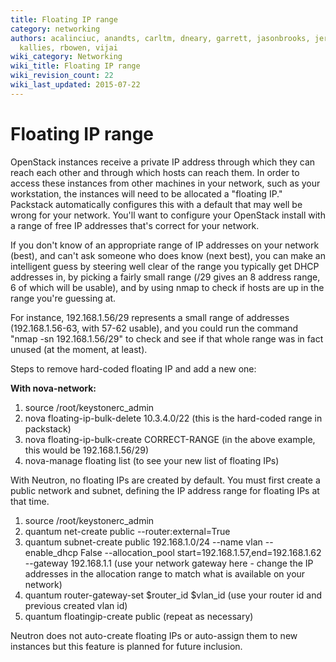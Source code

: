 ```yaml
---
title: Floating IP range
category: networking
authors: acalinciuc, anandts, carltm, dneary, garrett, jasonbrooks, jeremykoerber,
  kallies, rbowen, vijai
wiki_category: Networking
wiki_title: Floating IP range
wiki_revision_count: 22
wiki_last_updated: 2015-07-22
---
```


# Floating IP range

OpenStack instances receive a private IP address through which they can reach each other and through which hosts can reach them. In order to access these instances from other machines in your network, such as your workstation, the instances will need to be allocated a "floating IP." Packstack automatically configures this with a default that may well be wrong for your network. You'll want to configure your OpenStack install with a range of free IP addresses that's correct for your network.

If you don't know of an appropriate range of IP addresses on your network (best), and can't ask someone who does know (next best), you can make an intelligent guess by steering well clear of the range you typically get DHCP addresses in, by picking a fairly small range (/29 gives an 8 address range, 6 of which will be usable), and by using nmap to check if hosts are up in the range you're guessing at.

For instance, 192.168.1.56/29 represents a small range of addresses (192.168.1.56-63, with 57-62 usable), and you could run the command "nmap -sn 192.168.1.56/29" to check and see if that whole range was in fact unused (at the moment, at least).

Steps to remove hard-coded floating IP and add a new one:

**With nova-network:**

1.  source /root/keystonerc_admin
2.  nova floating-ip-bulk-delete 10.3.4.0/22 (this is the hard-coded range in packstack)
3.  nova floating-ip-bulk-create CORRECT-RANGE (in the above example, this would be 192.168.1.56/29)
4.  nova-manage floating list (to see your new list of floating IPs)

With Neutron, no floating IPs are created by default. You must first create a public network and subnet, defining the IP address range for floating IPs at that time.

1.  source /root/keystonerc_admin
2.  quantum net-create public --router:external=True
3.  quantum subnet-create public 192.168.1.0/24 --name vlan --enable_dhcp False --allocation_pool start=192.168.1.57,end=192.168.1.62 --gateway 192.168.1.1 (use your network gateway here - change the IP addresses in the allocation range to match what is available on your network)
4.  quantum router-gateway-set $router_id $vlan_id (use your router id and previous created vlan id)
5.  quantum floatingip-create public (repeat as necessary)

Neutron does not auto-create floating IPs or auto-assign them to new instances but this feature is planned for future inclusion.
